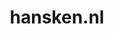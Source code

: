 ---
layout: post
title:  "hansken.nl"
internal_url:  "/dutchgov/hansken.nl.html"
categories: dutchgov
---